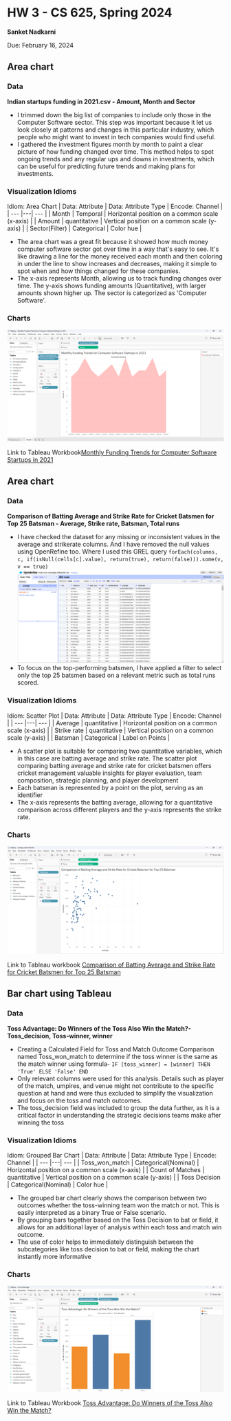 # HW 3 - CS 625, Spring 2024

**Sanket Nadkarni**

Due: February 16, 2024

## Area chart

### Data

**Indian startups funding in 2021.csv - Amount, Month and Sector**

- I trimmed down the big list of companies to include only those in the Computer Software sector. This step was important because it let us look closely at patterns and changes in this particular industry, which people who might want to invest in tech companies would find useful.
- I gathered the investment figures month by month to paint a clear picture of how funding changed over time. This method helps to spot ongoing trends and any regular ups and downs in investments, which can be useful for predicting future trends and making plans for investments.

### Visualization Idioms

Idiom: Area Chart
| Data: Attribute | Data: Attribute Type | Encode: Channel |
| --- |---| --- |
| Month | Temporal | Horizontal position on a common scale (x-axis) |
| Amount | quantitative | Vertical position on a common scale (y-axis) |
| Sector(Filter) | Categorical | Color hue |

- The area chart was a great fit because it showed how much money computer software sector got over time in a way that's easy to see. It's like drawing a line for the money received each month and then coloring in under the line to show increases and decreases, making it simple to spot when and how things changed for these companies.
- The x-axis represents Month, allowing us to track funding changes over time.
  The y-axis shows funding amounts (Quantitative), with larger amounts shown higher up.
  The sector is categorized as 'Computer Software'.

### Charts

![Monthly Funding Trends for Computer Software Startups in 2021](/assests/images/monthly%20funding%20trends.png)

Link to Tableau Workbook[Monthly Funding Trends for Computer Software Startups in 2021](./assests/Tableau/Monthly%20Funding%20Trends%20for%20Computer%20Software%20Startups%20in%202021.twb)

## Area chart

### Data

**Comparison of Batting Average and Strike Rate for Cricket Batsmen for Top 25 Batsman - Average, Strike rate, Batsman, Total runs**

- I have checked the dataset for any missing or inconsistent values in the average and strikerate columns. And I have removed the null values using OpenRefine too. Where I used this GREL query
  `forEach(columns, c, if(isNull(cells[c].value), return(true), return(false))).some(v, v == true)`
  ![Unwanted Values](/assests/images/Averagecolumn.png)
- To focus on the top-performing batsmen, I have applied a filter to select only the top 25 batsmen based on a relevant metric such as total runs scored.

### Visualization Idioms

Idiom: Scatter Plot
| Data: Attribute | Data: Attribute Type | Encode: Channel |
| --- |---| --- |
| Average | quantitative | Horizontal position on a common scale (x-axis) |
| Strike rate | quantitative | Vertical position on a common scale (y-axis) |
| Batsman | Categorical | Label on Points |

- A scatter plot is suitable for comparing two quantitative variables, which in this case are batting average and strike rate. The scatter plot comparing batting average and strike rate for cricket batsmen offers cricket management valuable insights for player evaluation, team composition, strategic planning, and player development
- Each batsman is represented by a point on the plot, serving as an identifier
- The x-axis represents the batting average, allowing for a quantitative comparison across different players and the y-axis represents the strike rate.

### Charts

![Comparison of Batting Average and Strike Rate for Cricket Batsmen for Top 25 Batsman](/assests/images/Comparison%20of%20Batting%20Average%20and%20Strike%20Rate.png)

Link to Tableau workbook [Comparison of Batting Average and Strike Rate for Cricket Batsmen for Top 25 Batsman](./assests/Tableau/average%20and%20strikerate.twb)

## Bar chart using Tableau

### Data

**Toss Advantage: Do Winners of the Toss Also Win the Match?-Toss_decision, Toss-winner, winner**

- Creating a Calculated Field for Toss and Match Outcome Comparison named Toss_won_match to determine if the toss winner is the same as the match winner using formula-
  `IF [toss_winner] = [winner] THEN 'True' ELSE 'False' END`
- Only relevant columns were used for this analysis. Details such as player of the match, umpires, and venue might not contribute to the specific question at hand and were thus excluded to simplify the visualization and focus on the toss and match outcomes.
- The toss_decision field was included to group the data further, as it is a critical factor in understanding the strategic decisions teams make after winning the toss

### Visualization Idioms

Idiom: Grouped Bar Chart
| Data: Attribute | Data: Attribute Type | Encode: Channel |
| --- |---| --- |
| Toss_won_match | Categorical(Nominal) | Horizontal position on a common scale (x-axis) |
| Count of Matches | quantitative | Vertical position on a common scale (y-axis) |
| Toss Decision | Categorical(Nominal) | Color hue |

- The grouped bar chart clearly shows the comparison between two outcomes whether the toss-winning team won the match or not. This is easily interpreted as a binary True or False scenario.
- By grouping bars together based on the Toss Decision to bat or field, it allows for an additional layer of analysis within each toss and match win outcome.
- The use of color helps to immediately distinguish between the subcategories like toss decision to bat or field, making the chart instantly more informative

### Charts

![Toss Advantage: Do Winners of the Toss Also Win the Match?](/assests/images/Toss%20Advantage%20Do%20Winners%20of%20the%20Toss%20Also%20Win%20the%20Match.png)

Link to Tableau Workbook [Toss Advantage: Do Winners of the Toss Also Win the Match?](./assests/Tableau/Toss%20Advantage.twb)
